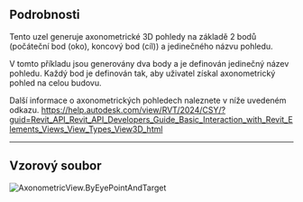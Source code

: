 ## Podrobnosti
Tento uzel generuje axonometrické 3D pohledy na základě 2 bodů (počáteční bod (oko), koncový bod (cíl)) a jedinečného názvu pohledu.

V tomto příkladu jsou generovány dva body a je definován jedinečný název pohledu. Každý bod je definován tak, aby uživatel získal axonometrický pohled na celou budovu.

Další informace o axonometrických pohledech naleznete v níže uvedeném odkazu.
https://help.autodesk.com/view/RVT/2024/CSY/?guid=Revit_API_Revit_API_Developers_Guide_Basic_Interaction_with_Revit_Elements_Views_View_Types_View3D_html

___
## Vzorový soubor

![AxonometricView.ByEyePointAndTarget](./Revit.Elements.Views.AxonometricView.ByEyePointAndTarget_img.jpg)
